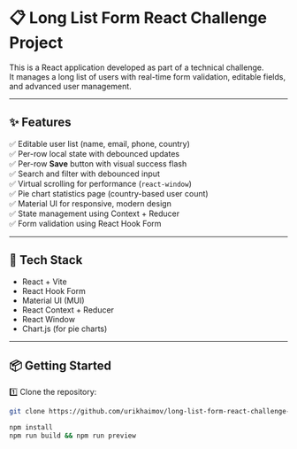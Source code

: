 # 📋 Long List Form React Challenge Project

This is a React application developed as part of a technical challenge.  
It manages a long list of users with real-time form validation, editable fields, and advanced user management.

---

## ✨ Features

✅ Editable user list (name, email, phone, country)  
✅ Per-row local state with debounced updates  
✅ Per-row **Save** button with visual success flash  
✅ Search and filter with debounced input  
✅ Virtual scrolling for performance (`react-window`)  
✅ Pie chart statistics page (country-based user count)  
✅ Material UI for responsive, modern design  
✅ State management using Context + Reducer  
✅ Form validation using React Hook Form

---

## 🚀 Tech Stack

- React + Vite
- React Hook Form
- Material UI (MUI)
- React Context + Reducer
- React Window
- Chart.js (for pie charts)

---

## 📦 Getting Started

1️⃣ Clone the repository:
```bash
git clone https://github.com/urikhaimov/long-list-form-react-challenge-project.git

npm install
npm run build && npm run preview
